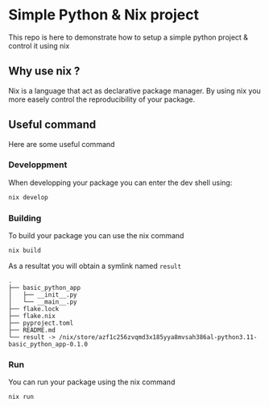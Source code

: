 # Simple Python & Nix project

This repo is here to demonstrate how to setup a simple python project & control it using nix

## Why use nix ?

Nix is a language that act as declarative package manager. By using nix you more easely control the reproducibility of your package.

## Useful command

Here are some useful command

### Developpment 

When developping your package you can enter the dev shell using:
```nix
nix develop
```

### Building
To build your package you can use the nix command
```nix
nix build
```
As a resultat you will obtain a symlink named `result`
```
.
├── basic_python_app
│   ├── __init__.py
│   └── __main__.py
├── flake.lock
├── flake.nix
├── pyproject.toml
├── README.md
└── result -> /nix/store/azf1c256zvqmd3x185yya8mvsah386al-python3.11-basic_python_app-0.1.0
```

### Run 

You can run your package using the nix command
```nix
nix run
```
